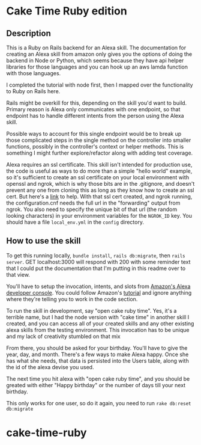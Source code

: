 # Cake Time Ruby edition

## Description

This is a Ruby on Rails backend for an Alexa skill. The documentation for creating an Alexa skill from amazon only gives you the options of doing the backend in Node or Python, which seems because they have api helper libraries for those languages and you can hook up an aws lamda function with those languages.

I completed the tutorial with node first, then I mapped over the functionality to Ruby on Rails here.

Rails might be overkill for this, depending on the skill you'd want to build. Primary reason is Alexa only communicates with one endpoint, so that endpoint has to handle different intents from the person using the Alexa skill.

Possible ways to account for this single endpoint would be to break up those complicated steps in the single method on the controller into smaller functions, possibly in the controller's context or helper methods. This is something I might further explore/refactor along with adding test coverage.

Alexa requires an ssl certificate. This skill isn't intended for production use, the code is useful as ways to do more than a simple "hello world" example, so it's sufficient to create an ssl certificate on your local environment with openssl and ngrok, which is why those bits are in the .gitignore, and doesn't prevent any one from cloning this as long as they know how to create an ssl cert. But here's a [link](https://medium.com/@deloris_86936/83e60f2db30a) to help. With that ssl cert created, and ngrok running, the configuration.cnf needs the full url in the "forwarding" output from ngrok. You also need to specify the unique bit of that url (the random looking characters) in your environment variables for the `NGROK_ID` key. You should have a file `local_env.yml` in the `config` directory.

## How to use the skill

To get this running locally, `bundle install`, `rails db:migrate`, then `rails server`. GET localhost:3000 will respond with 200 with some reminder text that I could put the documentation that I'm putting in this readme over to that view.

You'll have to setup the invocation, intents, and slots from [Amazon's Alexa developer console](https://developer.amazon.com/). You could follow Amazon's [tutorial](https://developer.amazon.com/en-US/alexa/alexa-skills-kit/get-deeper/tutorials-code-samples/build-an-engaging-alexa-skill/module-1) and ignore anything where they're telling you to work in the code section.

To run the skill in development, say "open cake ruby time". Yes, it's a terrible name, but I had the node version with "cake time" in another skill I created, and you can access all of your created skills and any other existing alexa skills from the testing environment. This invocation has to be unique and my lack of creativity stumbled on that mix

From there, you should be asked for your birthday. You'll have to give the year, day, and month. There's a few ways to make Alexa happy. Once she has what she needs, that data is persisted into the Users table, along with the id of the alexa devise you used.

The next time you hit alexa with "open cake ruby time", and you should be greated with either "Happy birthday" or the number of days till your next birthday.

This only works for one user, so do it again, you need to run `rake db:reset db:migrate`
# cake-time-ruby
